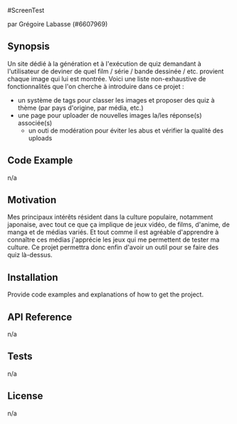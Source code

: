#ScreenTest

par Grégoire Labasse (#6607969)

## Synopsis

Un site dédié à la génération et à l'exécution de quiz demandant à l'utilisateur de deviner de quel film / série / bande dessinée / etc. provient chaque image qui lui est montrée.
Voici une liste non-exhaustive de fonctionnalités que l'on cherche à introduire dans ce projet :
 - un système de tags pour classer les images et proposer des quiz à thème (par pays d'origine, par média, etc.)
 - une page pour uploader de nouvelles images la/les réponse(s) associée(s)
	- un outi de modération pour éviter les abus et vérifier la qualité des uploads

## Code Example

n/a

## Motivation

Mes principaux intérêts résident dans la culture populaire, notamment japonaise, avec tout ce que ça implique de jeux vidéo, de films, d'anime, de manga et de médias variés. Et tout comme il est agréable d'apprendre à connaître ces médias j'apprécie les jeux qui me permettent de tester ma culture. Ce projet permettra donc enfin d'avoir un outil pour se faire des quiz là-dessus.

## Installation

Provide code examples and explanations of how to get the project.

## API Reference

n/a

## Tests

n/a

## License

n/a